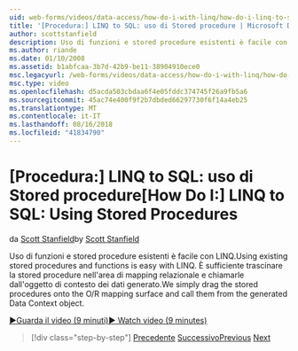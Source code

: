 ```yaml
---
uid: web-forms/videos/data-access/how-do-i-with-linq/how-do-i-linq-to-sql-using-stored-procedures
title: '[Procedura:] LINQ to SQL: uso di Stored procedure | Microsoft Docs'
author: scottstanfield
description: Uso di funzioni e stored procedure esistenti è facile con LINQ. È sufficiente trascinare la stored procedure nell'area di mapping relazionale e richiamarle da di ge...
ms.author: riande
ms.date: 01/10/2008
ms.assetid: b1abfcaa-3b7d-42b9-be11-38904910ece0
msc.legacyurl: /web-forms/videos/data-access/how-do-i-with-linq/how-do-i-linq-to-sql-using-stored-procedures
msc.type: video
ms.openlocfilehash: d5acda503cbdaa6f4e05fddc374745f26a9fb5a6
ms.sourcegitcommit: 45ac74e400f9f2b7dbded66297730f6f14a4eb25
ms.translationtype: MT
ms.contentlocale: it-IT
ms.lasthandoff: 08/16/2018
ms.locfileid: "41834790"
---
```

<a name="how-do-i-linq-to-sql-using-stored-procedures"></a><span data-ttu-id="265c9-104">[Procedura:] LINQ to SQL: uso di Stored procedure</span><span class="sxs-lookup"><span data-stu-id="265c9-104">[How Do I:] LINQ to SQL: Using Stored Procedures</span></span>
====================
<span data-ttu-id="265c9-105">da [Scott Stanfield](https://github.com/scottstanfield)</span><span class="sxs-lookup"><span data-stu-id="265c9-105">by [Scott Stanfield](https://github.com/scottstanfield)</span></span>

<span data-ttu-id="265c9-106">Uso di funzioni e stored procedure esistenti è facile con LINQ.</span><span class="sxs-lookup"><span data-stu-id="265c9-106">Using existing stored procedures and functions is easy with LINQ.</span></span> <span data-ttu-id="265c9-107">È sufficiente trascinare la stored procedure nell'area di mapping relazionale e chiamarle dall'oggetto di contesto dei dati generato.</span><span class="sxs-lookup"><span data-stu-id="265c9-107">We simply drag the stored procedures onto the O/R mapping surface and call them from the generated Data Context object.</span></span>

[<span data-ttu-id="265c9-108">&#9654;Guarda il video (9 minuti)</span><span class="sxs-lookup"><span data-stu-id="265c9-108">&#9654; Watch video (9 minutes)</span></span>](https://channel9.msdn.com/Blogs/ASP-NET-Site-Videos/how-do-i-linq-to-sql-using-stored-procedures)

> [!div class="step-by-step"]
> <span data-ttu-id="265c9-109">[Precedente](how-do-i-linq-to-sql-custom-linqdatasource.md)
> [Successivo](how-do-i-linq-to-sql-updating-with-stored-procedures.md)</span><span class="sxs-lookup"><span data-stu-id="265c9-109">[Previous](how-do-i-linq-to-sql-custom-linqdatasource.md)
[Next](how-do-i-linq-to-sql-updating-with-stored-procedures.md)</span></span>
